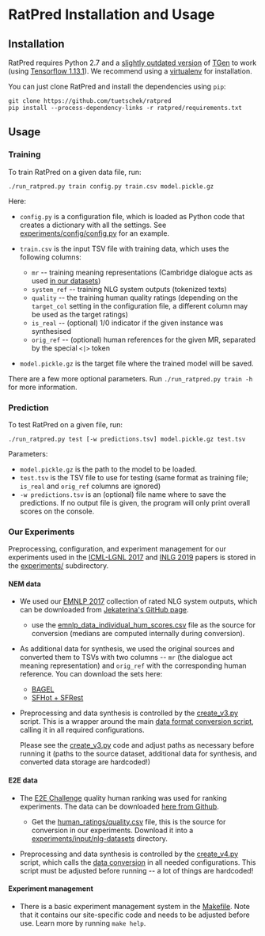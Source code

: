 
RatPred Installation and Usage
==============================

Installation
------------

RatPred requires Python 2.7 and a [slightly outdated version](https://github.com/UFAL-DSG/tgen/tree/2977686cf32ce3dcf3c17c6acf11de1ccb6380b2) of [TGen](https://github.com/UFAL-DSG/tgen) to work (using [Tensorflow 1.13.1](https://pypi.python.org/pypi/tensorflow/1.13.1)). We recommend using a [virtualenv](https://virtualenv.pypa.io/en/stable/) for installation.

You can just clone RatPred and install the dependencies using `pip`:
```
git clone https://github.com/tuetschek/ratpred
pip install --process-dependency-links -r ratpred/requirements.txt
```

Usage
-----

### Training

To train RatPred on a given data file, run:

```
./run_ratpred.py train config.py train.csv model.pickle.gz
```
Here:
- `config.py` is a configuration file, which is loaded as Python code that creates
    a dictionary with all the settings. See 
    [experiments/config/config.py](experiments/config/config.py) for an example.

* `train.csv` is the input TSV file with training data, which uses the following columns:
    * `mr` -- training meaning representations (Cambridge dialogue acts as used 
        [in our datasets](https://github.com/jeknov/EMNLP_17_submission))
    * `system_ref` -- training NLG system outputs (tokenized texts)
    * `quality` -- the training human quality ratings (depending on the `target_col` setting 
        in the configuration file, a different column may be used as the target ratings)
    * `is_real` -- (optional) 1/0 indicator if the given instance was synthesised
    * `orig_ref` -- (optional) human references for the given MR, separated by the special 
        `<|>` token

* `model.pickle.gz` is the target file where the trained model will be saved.

There are a few more optional parameters. Run `./run_ratpred.py train -h` for more information.

### Prediction

To test RatPred on a given file, run:

```
./run_ratpred.py test [-w predictions.tsv] model.pickle.gz test.tsv
```
Parameters:
* `model.pickle.gz` is the path to the model to be loaded.
* `test.tsv` is the TSV file to use for testing (same format as training file; 
    `is_real` and `orig_ref` columns are ignored)
* `-w predictions.tsv` is an (optional) file name where to save the predictions. If no output
    file is given, the program will only print overall scores on the console.


### Our Experiments

Preprocessing, configuration, and experiment management for our experiments used in the 
[ICML-LGNL 2017](https://arxiv.org/abs/1708.01759) and [INLG 2019]() papers is stored in the [experiments/](experiments/) subdirectory.

#### NEM data ####

* We used our [EMNLP 2017](https://arxiv.org/abs/1707.06875) collection of rated NLG system outputs, which 
    can be downloaded from [Jekaterina's GitHub page](https://github.com/jeknov/EMNLP_17_submission).
    * use the [emnlp_data_individual_hum_scores.csv](https://github.com/jeknov/EMNLP_17_submission/raw/master/emnlp_data_individual_hum_scores.csv) file as the source for conversion (medians are computed internally during conversion).

* As additional data for synthesis, we used the original sources and converted them to TSVs
    with two columns -- `mr` (the dialogue act meaning representation) and `orig_ref` with
    the corresponding human reference. You can download the sets here:
    * [BAGEL](http://farm2.user.srcf.net/research/bagel/)
    * [SFHot + SFRest](https://www.repository.cam.ac.uk/handle/1810/251304)

* Preprocessing and data synthesis is controlled by the 
    [create_v3.py](experiments/input/create_v3.py) script. This is a wrapper around the main
    [data format conversion script](experiments/input/convert.py), calling it in all required
    configurations. 
    
    Please see the [create_v3.py](experiments/input/create_v3.py) code
    and adjust paths as necessary before running it (paths to the source dataset, additional
    data for synthesis, and converted data storage are hardcoded!)

#### E2E data ####

* The [E2E Challenge](https://arxiv.org/abs/1901.07931) quality human ranking was used for ranking experiments. The data can be downloaded [here from Github](https://github.com/tuetschek/e2e-eval).
   * Get the [human_ratings/quality.csv](https://github.com/tuetschek/e2e-eval/raw/master/human_ratings/quality.csv) file, this is the source for conversion in our experiments. Download it into a [experiments/input/nlg-datasets](experiments/input/nlg-datasets) directory.
   
* Preprocessing and data synthesis is controlled by the [create_v4.py](experiments/input/create_v4.py) script, which calls the [data conversion](experiments/input/convert_e2e.py) in all needed configurations. This script must be adjusted before running -- a lot of things are hardcoded!

#### Experiment management ####

* There is a basic experiment management system in the [Makefile](experiments/Makefile).
    Note that it contains our site-specific code and needs to be adjusted before use. Learn
    more by running `make help`.

